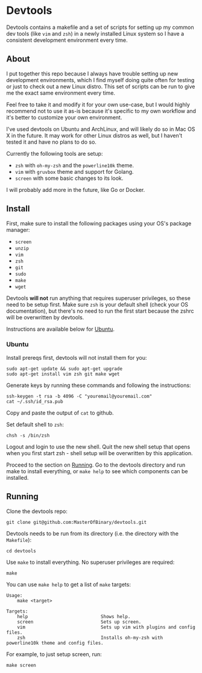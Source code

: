 # Devtools

Devtools contains a makefile and a set of scripts for setting up my common dev tools (like `vim` and `zsh`) in a newly installed Linux system so I have a consistent development environment every time.

## About

I put together this repo because I always have trouble setting up new development environments, which I find myself doing quite often for testing or just to check out a new Linux distro. This set of scripts can be run to give me the exact same environment every time.

Feel free to take it and modify it for your own use-case, but I would highly recommend not to use it as-is because it's specific to my own workflow and it's better to customize your own environment.

I've used devtools on Ubuntu and ArchLinux, and will likely do so in Mac OS X in the future. It may work for other Linux distros as well, but I haven't tested it and have no plans to do so.

Currently the following tools are setup:

* `zsh` with `oh-my-zsh` and the `powerline10k` theme.
* `vim` with `gruvbox` theme and support for Golang.
* `screen` with some basic changes to its look.

I will probably add more in the future, like Go or Docker.

## Install

First, make sure to install the following packages using your OS's package manager:

* `screen`
* `unzip`
* `vim`
* `zsh`
* `git`
* `sudo`
* `make`
* `wget`

Devtools **will not** run anything that requires superuser privileges, so these need to be setup first. Make sure `zsh` is your default shell (check your OS documentation), but
there's no need to run the first start because the zshrc will be overwritten by devtools.

Instructions are available below for [Ubuntu](#ubuntu).

### Ubuntu

Install prereqs first, devtools will not install them for you:

```
sudo apt-get update && sudo apt-get upgrade
sudo apt-get install vim zsh git make wget
```

Generate keys by running these commands and following the instructions:

```
ssh-keygen -t rsa -b 4096 -C "youremail@youremail.com"
cat ~/.ssh/id_rsa.pub
```

Copy and paste the output of `cat` to github.

Set default shell to `zsh`:

```
chsh -s /bin/zsh
```

Logout and login to use the new shell. Quit the new shell setup that opens when you first start zsh - shell setup will be overwritten by this application.

Proceed to the section on [Running](#running).
Go to the devtools directory and run make to install everything, or `make help` to see which components can be installed.

## Running

Clone the devtools repo:

```
git clone git@github.com:MasterOfBinary/devtools.git
```

Devtools needs to be run from its directory (i.e. the directory with the `Makefile`):

```
cd devtools
```

Use `make` to install everything. No superuser privileges are required:

```
make
```

You can use `make help` to get a list of `make` targets:

```
Usage:
    make <target>

Targets:
    help                           Shows help.
    screen                         Sets up screen.
    vim                            Sets up vim with plugins and config files.
    zsh                            Installs oh-my-zsh with powerline10k theme and config files.
```

For example, to just setup screen, run:

```
make screen
```
